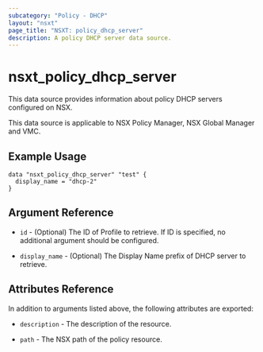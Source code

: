 ```yaml
---
subcategory: "Policy - DHCP"
layout: "nsxt"
page_title: "NSXT: policy_dhcp_server"
description: A policy DHCP server data source.
---
```


# nsxt_policy_dhcp_server

This data source provides information about policy DHCP servers configured on NSX.

This data source is applicable to NSX Policy Manager, NSX Global Manager and VMC.

## Example Usage

```hcl
data "nsxt_policy_dhcp_server" "test" {
  display_name = "dhcp-2"
}
```

## Argument Reference

* `id` - (Optional) The ID of Profile to retrieve. If ID is specified, no additional argument should be configured.

* `display_name` - (Optional) The Display Name prefix of DHCP server to retrieve.

## Attributes Reference

In addition to arguments listed above, the following attributes are exported:

* `description` - The description of the resource.

* `path` - The NSX path of the policy resource.
